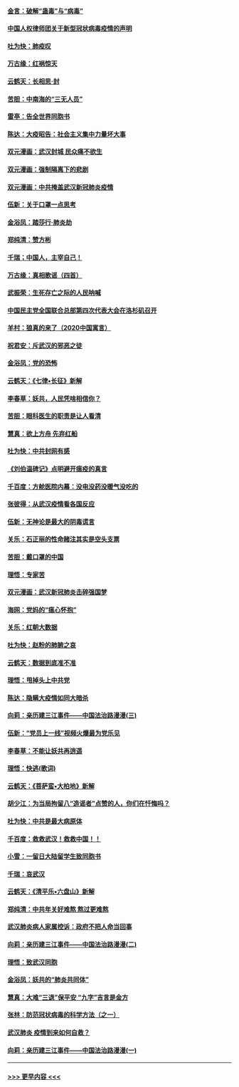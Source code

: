 #### [金言：破解“蛊毒”与“病毒”](../pages/nsc993/n11864103.md?t=02131211) 
#### [中国人权律师团关于新型冠状病毒疫情的声明](../pages/nsc993/n11864249.md?t=02131211) 
#### [吐为快：肺疫叹](../pages/nsc993/n11864027.md?t=02131211) 
#### [万古缘：红祸惊天](../pages/nsc993/n11864079.md?t=02131211) 
#### [云鹤天：长相思‧封](../pages/nsc993/n11864006.md?t=02131211) 
#### [苦胆：中南海的“三无人员”](../pages/nsc993/n11862997.md?t=02131211) 
#### [雷亭：告全世界同胞书](../pages/nsc993/n11862572.md?t=02131211) 
#### [陈达：大疫昭告：社会主义集中力量坏大事](../pages/nsc993/n11859419.md?t=02131211) 
#### [双元漫画：武汉封城 民众痛不欲生](../pages/nsc993/n11859287.md?t=02131211) 
#### [双元漫画：强制隔离下的悲剧](../pages/nsc993/n11859244.md?t=02131211) 
#### [双元漫画：中共掩盖武汉新冠肺炎疫情](../pages/nsc993/n11858249.md?t=02131211) 
#### [伍新：关于口罩一点思考](../pages/nsc993/n11859195.md?t=02131211) 
#### [金浴凤：踏莎行‧肺炎劫](../pages/nsc993/n11858227.md?t=02131211) 
#### [郑纯清：赞方彬](../pages/nsc993/n11856803.md?t=02131211) 
#### [千瑞；中国人，主宰自己！](../pages/nsc993/n11856793.md?t=02131211) 
#### [万古缘：真相歌谣（四首）](../pages/nsc993/n11856263.md?t=02131211) 
#### [武振荣：生死存亡之际的人民呐喊](../pages/nsc993/n11856256.md?t=02131211) 
#### [中国民主党全国联合总部第四次代表大会在洛杉矶召开](../pages/nsc993/n11856344.md?t=02131211) 
#### [羊村：狼真的来了（2020中国寓言）](../pages/nsc993/n11856229.md?t=02131211) 
#### [祝君安：斥武汉的邪恶之徒](../pages/nsc993/n11855861.md?t=02131211) 
#### [金浴凤：党的恐怖](../pages/nsc993/n11855849.md?t=02131211) 
#### [云鹤天：《七律▪长征》新解](../pages/nsc993/n11855479.md?t=02131211) 
#### [李春草：妖共，人民凭啥相信你？](../pages/nsc993/n11855196.md?t=02131211) 
#### [苦胆：眼科医生的职责是让人看清](../pages/nsc993/n11853840.md?t=02131211) 
#### [慧真：欲上方舟 先弃红船](../pages/nsc993/n11853483.md?t=02131211) 
#### [吐为快：中共封网有感](../pages/nsc993/n11852575.md?t=02131211) 
#### [《刘伯温碑记》点明避开瘟疫的真言](../pages/nsc993/n11852128.md?t=02131211) 
#### [千百度：方舱医院内幕：没电没药没暖气没吃的](../pages/nsc993/n11850211.md?t=02131211) 
#### [张彼得：从武汉疫情看各国反应](../pages/nsc993/n11850102.md?t=02131211) 
#### [伍新：无神论是最大的阴毒谎言](../pages/nsc993/n11846129.md?t=02131211) 
#### [关乐：石正丽的性命赌注其实是空头支票](../pages/nsc993/n11846109.md?t=02131211) 
#### [苦胆：戴口罩的中国](../pages/nsc993/n11845576.md?t=02131211) 
#### [理悟：专家苦](../pages/nsc993/n11845564.md?t=02131211) 
#### [双元漫画：武汉新冠肺炎击碎强国梦](../pages/nsc993/n11843320.md?t=02131211) 
#### [海网：党妈的“瘟心怀抱”](../pages/nsc993/n11840740.md?t=02131211) 
#### [关乐：红朝大数据](../pages/nsc993/n11840675.md?t=02131211) 
#### [吐为快：赵粉的肺腑之哀](../pages/nsc993/n11840618.md?t=02131211) 
#### [云鹤天：数据到底准不准](../pages/nsc993/n11840325.md?t=02131211) 
#### [理悟：甩掉头上中共党](../pages/nsc993/n11838826.md?t=02131211) 
#### [陈达：隐瞒大疫情如同大暗杀](../pages/nsc993/n11838771.md?t=02131211) 
#### [向莉：亲历建三江事件——中国法治路漫漫(三)](../pages/nsc993/n11831825.md?t=02131211) 
#### [伍新：“党员上一线”视频火爆最为党乐见](../pages/nsc993/n11838200.md?t=02131211) 
#### [李春草：不能让妖共再逍遥](../pages/nsc993/n11838102.md?t=02131211) 
#### [理悟：快逃(歌词)](../pages/nsc993/n11838083.md?t=02131211) 
#### [云鹤天：《菩萨蛮▪大柏地》新解](../pages/nsc993/n11838059.md?t=02131211) 
#### [胡少江：为当局拘留八“造谣者”点赞的人，你们在忏悔吗？](../pages/nsc993/n11836801.md?t=02131211) 
#### [吐为快：中共是最大病原体](../pages/nsc993/n11836748.md?t=02131211) 
#### [千百度：救救武汉！救救中国！！](../pages/nsc993/n11836145.md?t=02131211) 
#### [小雪：一留日大陆留学生致同胞书](../pages/nsc993/n11834624.md?t=02131211) 
#### [千瑞：哀武汉](../pages/nsc993/n11833647.md?t=02131211) 
#### [云鹤天：《清平乐▪六盘山》新解](../pages/nsc993/n11833611.md?t=02131211) 
#### [郑纯清：中共年关好难熬 熬过更难熬](../pages/nsc993/n11833489.md?t=02131211) 
#### [武汉肺炎病人家属控诉：政府不把人命当回事](../pages/nsc993/n11833205.md?t=02131211) 
#### [向莉：亲历建三江事件——中国法治路漫漫(二)](../pages/nsc993/n11829102.md?t=02131211) 
#### [理悟：致武汉同胞](../pages/nsc993/n11831522.md?t=02131211) 
#### [金浴凤：妖共的“肺炎共同体”](../pages/nsc993/n11829448.md?t=02131211) 
#### [慧真：大难“三退”保平安 “九字”吉言是金方](../pages/nsc993/n11829501.md?t=02131211) 
#### [张林：防范冠状病毒的科学方法（之一）](../pages/nsc993/n11828618.md?t=02131211) 
#### [武汉肺炎 疫情到来如何自救？](../pages/nsc993/n11827632.md?t=02131211) 
#### [向莉：亲历建三江事件——中国法治路漫漫(一)](../pages/nsc993/n11827190.md?t=02131211) 

----
#### [ >>> 更早内容 <<< ](../indexes/nsc993-earlier.md)
